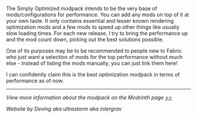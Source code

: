 The Simply Optimized modpack intends to be the very base of mods/configurations for performance. You can add any mods on top of it at your own taste. It only contains essential and lesser known rendering optimization mods and a few mods to speed up other things like usually slow loading times. For each new release, I try to bring the performance up and the mod count down, picking out the best solutions possible.

One of its purposes may be to be recommended to people new to Fabric who just want a selection of mods for the top performance without much else - instead of listing the mods manually, you can just link them here!

I can confidently claim this is the best optimization modpack in terms of performance as of now.

---

*View more information about the modpack on the Modrinth page* [*>>*](https://modrinth.com/modpack/sop)

*Website by Deving aka ultrastorm aka intergrav*
